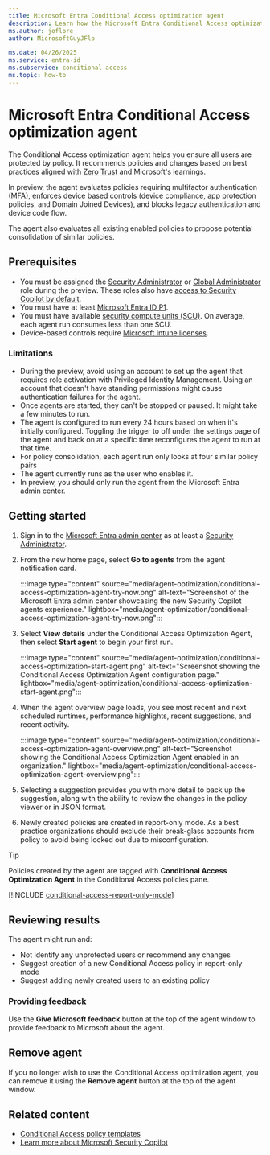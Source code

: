 ```yaml
---
title: Microsoft Entra Conditional Access optimization agent
description: Learn how the Microsoft Entra Conditional Access optimization agent can help secure your organization.
ms.author: joflore
author: MicrosoftGuyJFlo

ms.date: 04/26/2025
ms.service: entra-id
ms.subservice: conditional-access
ms.topic: how-to
---
```

# Microsoft Entra Conditional Access optimization agent

The Conditional Access optimization agent helps you ensure all users are protected by policy. It recommends policies and changes based on best practices aligned with [Zero Trust](/security/zero-trust/deploy/identity) and Microsoft's learnings. 

In preview, the agent evaluates policies requiring multifactor authentication (MFA), enforces device based controls (device compliance, app protection policies, and Domain Joined Devices), and blocks legacy authentication and device code flow. 

The agent also evaluates all existing enabled policies to propose potential consolidation of similar policies.

## Prerequisites

- You must be assigned the [Security Administrator](../role-based-access-control/permissions-reference.md#security-administrator) or [Global Administrator](../role-based-access-control/permissions-reference.md#global-administrator) role during the preview. These roles also have [access to Security Copilot by default](/copilot/security/authentication).
- You must have at least [Microsoft Entra ID P1](overview.md#license-requirements).
- You must have available [security compute units (SCU)](/copilot/security/manage-usage). On average, each agent run consumes less than one SCU.
- Device-based controls require [Microsoft Intune licenses](/intune/intune-service/fundamentals/licenses).

### Limitations

- During the preview, avoid using an account to set up the agent that requires role activation with Privileged Identity Management. Using an account that doesn't have standing permissions might cause authentication failures for the agent.
- Once agents are started, they can't be stopped or paused. It might take a few minutes to run.
- The agent is configured to run every 24 hours based on when it's initially configured. Toggling the trigger to off under the settings page of the agent and back on at a specific time reconfigures the agent to run at that time.
- For policy consolidation, each agent run only looks at four similar policy pairs
- The agent currently runs as the user who enables it.
- In preview, you should only run the agent from the Microsoft Entra admin center.

## Getting started

1. Sign in to the [Microsoft Entra admin center](https://entra.microsoft.com) as at least a [Security Administrator](../role-based-access-control/permissions-reference.md#security-administrator).
1. From the new home page, select **Go to agents** from the agent notification card. 

   :::image type="content" source="media/agent-optimization/conditional-access-optimization-agent-try-now.png" alt-text="Screenshot of the Microsoft Entra admin center showcasing the new Security Copilot agents experience." lightbox="media/agent-optimization/conditional-access-optimization-agent-try-now.png":::

1. Select **View details** under the Conditional Access Optimization Agent, then select **Start agent** to begin your first run. 

   :::image type="content" source="media/agent-optimization/conditional-access-optimization-start-agent.png" alt-text="Screenshot showing the Conditional Access Optimization Agent configuration page." lightbox="media/agent-optimization/conditional-access-optimization-start-agent.png":::

1. When the agent overview page loads, you see most recent and next scheduled runtimes, performance highlights, recent suggestions, and recent activity.

   :::image type="content" source="media/agent-optimization/conditional-access-optimization-agent-overview.png" alt-text="Screenshot showing the Conditional Access Optimization Agent enabled in an organization." lightbox="media/agent-optimization/conditional-access-optimization-agent-overview.png":::

1. Selecting a suggestion provides you with more detail to back up the suggestion, along with the ability to review the changes in the policy viewer or in JSON format.
1. Newly created policies are created in report-only mode. As a best practice organizations should exclude their break-glass accounts from policy to avoid being locked out due to misconfiguration.

> [!TIP]
> Policies created by the agent are tagged with **Conditional Access Optimization Agent** in the Conditional Access policies pane.

[!INCLUDE [conditional-access-report-only-mode](../../includes/conditional-access-report-only-mode.md)]

## Reviewing results

The agent might run and:

- Not identify any unprotected users or recommend any changes
- Suggest creation of a new Conditional Access policy in report-only mode
- Suggest adding newly created users to an existing policy

### Providing feedback

Use the **Give Microsoft feedback** button at the top of the agent window to provide feedback to Microsoft about the agent.

## Remove agent

If you no longer wish to use the Conditional Access optimization agent, you can remove it using the **Remove agent** button at the top of the agent window.

## Related content

- [Conditional Access policy templates](concept-conditional-access-policy-common.md?tabs=secure-foundation#template-categories)
- [Learn more about Microsoft Security Copilot](/copilot/security/microsoft-security-copilot)
